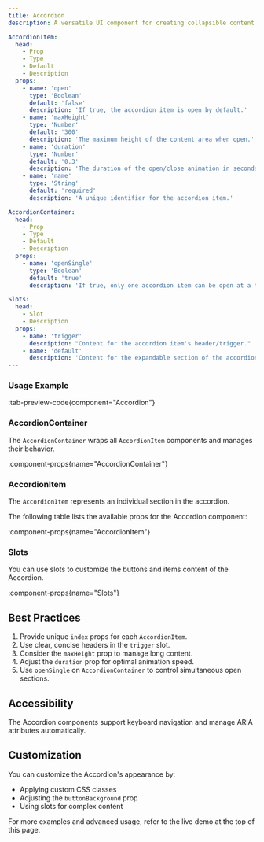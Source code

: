 ```yaml
---
title: Accordion
description: A versatile UI component for creating collapsible content sections.

AccordionItem:
  head:
    - Prop
    - Type
    - Default
    - Description
  props:
    - name: 'open'
      type: 'Boolean'
      default: 'false'
      description: 'If true, the accordion item is open by default.'
    - name: 'maxHeight'
      type: 'Number'
      default: '300'
      description: 'The maximum height of the content area when open.'
    - name: 'duration'
      type: 'Number'
      default: '0.3'
      description: 'The duration of the open/close animation in seconds.'
    - name: 'name'
      type: 'String'
      default: 'required'
      description: 'A unique identifier for the accordion item.'

AccordionContainer:
  head:
    - Prop
    - Type
    - Default
    - Description
  props:
    - name: 'openSingle'
      type: 'Boolean'
      default: 'true'
      description: 'If true, only one accordion item can be open at a time.'

Slots:
  head:
    - Slot
    - Description
  props:
    - name: 'trigger'
      description: "Content for the accordion item's header/trigger."
    - name: 'default'
      description: 'Content for the expandable section of the accordion item.'
---
```


### Usage Example

:tab-preview-code{component="Accordion"}

### AccordionContainer

The `AccordionContainer` wraps all `AccordionItem` components and manages their behavior.

:component-props{name="AccordionContainer"}

### AccordionItem

The `AccordionItem` represents an individual section in the accordion.

The following table lists the available props for the Accordion component:

:component-props{name="AccordionItem"}

### Slots

You can use slots to customize the buttons and items content of the Accordion.

:component-props{name="Slots"}

## Best Practices

1. Provide unique `index` props for each `AccordionItem`.
2. Use clear, concise headers in the `trigger` slot.
3. Consider the `maxHeight` prop to manage long content.
4. Adjust the `duration` prop for optimal animation speed.
5. Use `openSingle` on `AccordionContainer` to control simultaneous open sections.

## Accessibility

The Accordion components support keyboard navigation and manage ARIA attributes automatically.

## Customization

You can customize the Accordion's appearance by:

- Applying custom CSS classes
- Adjusting the `buttonBackground` prop
- Using slots for complex content

For more examples and advanced usage, refer to the live demo at the top of this page.
